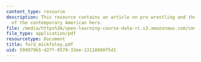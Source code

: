 ```yaml
---
content_type: resource
description: This resource contains an article on pro wrestling and the contradictions
  of the contemporary American hero.
file: /media/https%3A/open-learning-course-data-rc.s3.amazonaws.com/cms-997-topics-in-comparative-media-american-pro-wrestling-spring-2007/599979b5d27f957933ee13118608f5d1_ford_mickfoley.pdf
file_type: application/pdf
resourcetype: Document
title: ford_mickfoley.pdf
uid: 599979b5-d27f-9579-33ee-13118608f5d1
---
```

